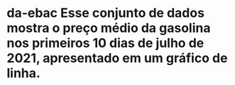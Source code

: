 # da-ebac Esse conjunto de dados mostra o preço médio da gasolina nos primeiros 10 dias de julho de 2021, apresentado em um gráfico de linha.